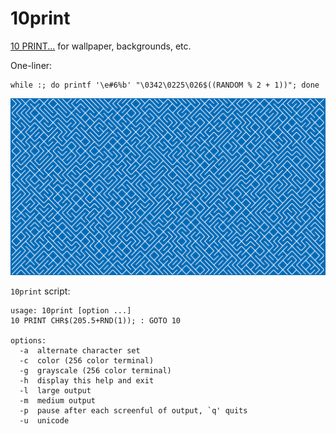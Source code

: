 # 10print

[10 PRINT...](https://10print.org) for wallpaper, backgrounds, etc.

One-liner:

``` console
while :; do printf '\e#6%b' "\0342\0225\026$((RANDOM % 2 + 1))"; done
```

![10print background](images/10print.png)

`10print` script:

``` console
usage: 10print [option ...]
10 PRINT CHR$(205.5+RND(1)); : GOTO 10

options:
  -a  alternate character set
  -c  color (256 color terminal)
  -g  grayscale (256 color terminal)
  -h  display this help and exit
  -l  large output
  -m  medium output
  -p  pause after each screenful of output, `q' quits
  -u  unicode
```
